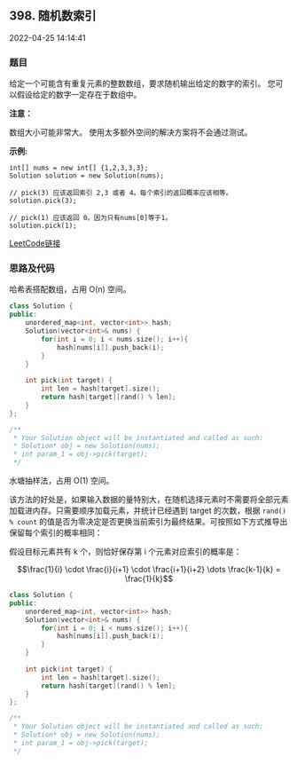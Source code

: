 ## 398. 随机数索引

2022-04-25 14:14:41

### 题目

给定一个可能含有重复元素的整数数组，要求随机输出给定的数字的索引。 您可以假设给定的数字一定存在于数组中。

**注意：**

数组大小可能非常大。 使用太多额外空间的解决方案将不会通过测试。

**示例:**

```
int[] nums = new int[] {1,2,3,3,3};
Solution solution = new Solution(nums);

// pick(3) 应该返回索引 2,3 或者 4。每个索引的返回概率应该相等。
solution.pick(3);

// pick(1) 应该返回 0。因为只有nums[0]等于1。
solution.pick(1);
```


[LeetCode链接](https://leetcode-cn.com/problems/random-pick-index/)

### 思路及代码

哈希表搭配数组，占用 O(n) 空间。

```cpp
class Solution {
public:
    unordered_map<int, vector<int>> hash;
    Solution(vector<int>& nums) {
        for(int i = 0; i < nums.size(); i++){
            hash[nums[i]].push_back(i);
        }
    }
    
    int pick(int target) {
        int len = hash[target].size();
        return hash[target][rand() % len];
    }
};

/**
 * Your Solution object will be instantiated and called as such:
 * Solution* obj = new Solution(nums);
 * int param_1 = obj->pick(target);
 */
```

水塘抽样法，占用 O(1) 空间。

该方法的好处是，如果输入数据的量特别大，在随机选择元素时不需要将全部元素加载进内存。只需要顺序加载元素，并统计已经遇到 target 的次数，根据 ``rand() % count`` 的值是否为零决定是否更换当前索引为最终结果。可按照如下方式推导出保留每个索引的概率相同：

假设目标元素共有 k 个，则恰好保存第 i 个元素对应索引的概率是：

$$\frac{1}{i} \cdot \frac{i}{i+1} \cdot \frac{i+1}{i+2} \dots \frac{k-1}{k} = \frac{1}{k}$$

```cpp
class Solution {
public:
    unordered_map<int, vector<int>> hash;
    Solution(vector<int>& nums) {
        for(int i = 0; i < nums.size(); i++){
            hash[nums[i]].push_back(i);
        }
    }
    
    int pick(int target) {
        int len = hash[target].size();
        return hash[target][rand() % len];
    }
};

/**
 * Your Solution object will be instantiated and called as such:
 * Solution* obj = new Solution(nums);
 * int param_1 = obj->pick(target);
 */
```